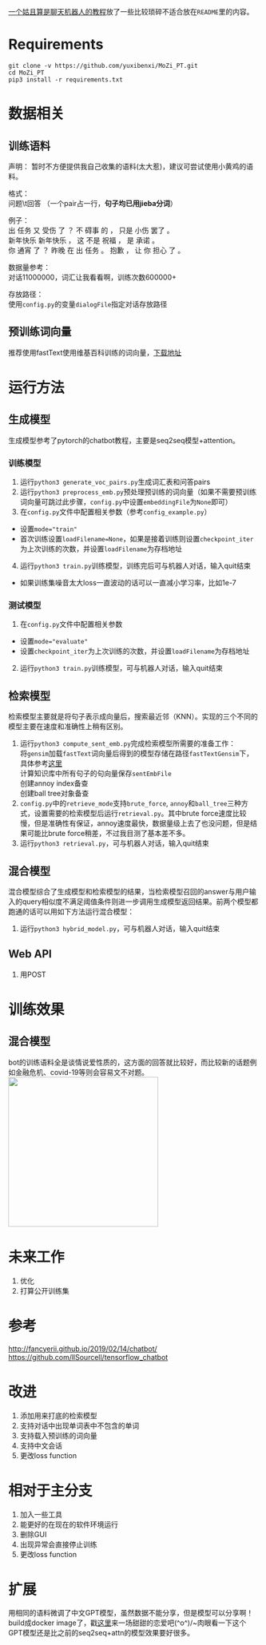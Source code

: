 [一个姑且算是聊天机器人的教程](https://www.jianshu.com/p/e7bf16d7a33a)放了一些比较琐碎不适合放在`README`里的内容。

# Requirements
    git clone -v https://github.com/yuxibenxi/MoZi_PT.git
    cd MoZi_PT
    pip3 install -r requirements.txt
# 数据相关
## 训练语料
声明：
暂时不方便提供我自己收集的语料(太大惹)，建议可尝试使用小黄鸡的语料。

格式：  
问题\t回答 （一个pair占一行，**句子均已用jieba分词**）

例子：  
出 任务 又 受伤 了 ？	不 碍事 的 ， 只是 小伤 罢了 。  
新年快乐	新年快乐 ， 这 不是 祝福 ， 是 承诺 。  
你 通宵 了 ？	昨晚 在 出 任务 。 抱歉 ， 让 你 担心 了 。

数据量参考：  
对话11000000，词汇让我看看啊，训练次数600000+  

存放路径：  
使用`config.py`的变量`dialogFile`指定对话存放路径

## 预训练词向量
推荐使用fastText使用维基百科训练的词向量，[下载地址](https://fasttext.cc/docs/en/pretrained-vectors.html)

# 运行方法
## 生成模型
生成模型参考了pytorch的chatbot教程，主要是seq2seq模型+attention。
### 训练模型
1. 运行`python3 generate_voc_pairs.py`生成词汇表和问答pairs
2. 运行`python3 preprocess_emb.py`预处理预训练的词向量（如果不需要预训练词向量可跳过此步骤，`config.py`中设置`embeddingFile`为`None`即可）
3. 在`config.py`文件中配置相关参数（参考`config_example.py`）
 - 设置`mode="train"`
 - 首次训练设置`loadFilename=None`，如果是接着训练则设置`checkpoint_iter`为上次训练的次数，并设置`loadFilename`为存档地址
4. 运行`python3 train.py`训练模型，训练完后可与机器人对话，输入quit结束
 - 如果训练集噪音太大loss一直波动的话可以一直减小学习率，比如1e-7

### 测试模型
1. 在`config.py`文件中配置相关参数
 - 设置`mode="evaluate"`
 - 设置`checkpoint_iter`为上次训练的次数，并设置`loadFilename`为存档地址
2. 运行`python3 train.py`训练模型，可与机器人对话，输入quit结束

## 检索模型
检索模型主要就是将句子表示成向量后，搜索最近邻（KNN）。实现的三个不同的模型主要在速度和准确性上稍有区别。
1. 运行`python3 compute_sent_emb.py`完成检索模型所需要的准备工作：  
将`gensim`加载`fastText`词向量后得到的模型存储在路径`fastTextGensim`下，具体参考[这里](https://github.com/coranholmes/pt_chatbot/issues/2)  
计算知识库中所有句子的句向量保存`sentEmbFile`  
创建annoy index备查  
创建ball tree对象备查  
2. `config.py`中的`retrieve_mode`支持`brute_force`, `annoy`和`ball_tree`三种方式，设置需要的检索模型后运行`retrieval.py`。其中brute force速度比较慢，但是准确性有保证，annoy速度最快，数据量级上去了也没问题，但是结果可能比brute force稍差，不过我目测了基本差不多。
3. 运行`python3 retrieval.py`，可与机器人对话，输入quit结束

## 混合模型
混合模型综合了生成模型和检索模型的结果，当检索模型召回的answer与用户输入的query相似度不满足阈值条件则进一步调用生成模型返回结果。前两个模型都跑通的话可以用如下方法运行混合模型：
1. 运行`python3 hybrid_model.py`，可与机器人对话，输入quit结束

## Web API
1. 用POST

# 训练效果
## 混合模型
bot的训练语料全是谈情说爱性质的，这方面的回答就比较好，而比较新的话题例如金融危机、covid-19等则会容易文不对题。  
<img src="./imgs/测试.png" width=300>  

# 未来工作
1. 优化
2. 打算公开训练集

# 参考
http://fancyerii.github.io/2019/02/14/chatbot/  
https://github.com/llSourcell/tensorflow_chatbot

# 改进
1. 添加用来打底的检索模型
2. 支持对话中出现单词表中不包含的单词
3. 支持载入预训练的词向量
4. 支持中文会话
5. 更改loss function

# 相对于主分支
1. 加入一些工具
2. 能更好的在现在的软件环境运行
3. 删除GUI
4. 出现异常会直接停止训练
5. 更改loss function

# 扩展
用相同的语料微调了中文GPT模型，虽然数据不能分享，但是模型可以分享啊！build成docker image了，戳[这里](https://hub.docker.com/r/coranholmes/cdial-gpt)来一场甜甜的恋爱吧\(^o^)/~肉眼看一下这个GPT模型还是比之前的seq2seq+attn的模型效果要好很多。

